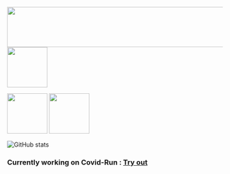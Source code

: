 <p float="left">
  <img src="https://artur-pf.github.io/artur-pf/images/v16_13.png" width ="585" height="94" />
  <a href="https://github.com/artur-pf">
         <img src="https://artur-pf.github.io/artur-pf/images/v16_19.png"  height="94"/>
      </a>
</p>
<p float="left">
  <img src="https://artur-pf.github.io/artur-pf/images/v16_15.png" height="94" />
  <img src="https://artur-pf.github.io/artur-pf/images/v16_17.png" height="94" /> 
</p>

![GitHub stats](https://github-readme-stats-red-kappa.vercel.app/api?username=artur-pf&show_icons=true&bg_color=EEEEEE&title_color=8063F3&icon_color=8063F3&border_radius=25 )

### Currently working on Covid-Run : [Try out](https://artur-pf.github.io/CovidRun_WebGl)
